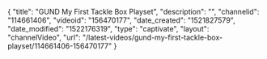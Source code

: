 {
    "title": "GUND My First Tackle Box Playset",
    "description": "",
    "channelid": "114661406",
    "videoid": "156470177",
    "date_created": "1521827579",
    "date_modified": "1522176319",
    "type": "captivate",
    "layout": "channelVideo",
    "url": "\/latest-videos\/gund-my-first-tackle-box-playset\/114661406-156470177"
}